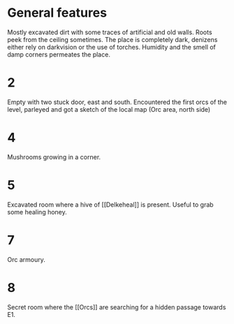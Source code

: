 # General features
Mostly excavated dirt with some traces of artificial and old walls.
Roots peek from the ceiling sometimes.
The place is completely dark, denizens either rely on darkvision or the use of torches.
Humidity and the smell of damp corners permeates the place.

# 2
Empty with two stuck door, east and south.
Encountered the first orcs of the level, parleyed and got a sketch of the local map (Orc area, north side)

# 4
Mushrooms growing in a corner. 

# 5
Excavated room where a hive of [[Delkeheal]] is present. Useful to grab some healing honey.

# 7
Orc armoury.

# 8
Secret room where the [[Orcs]] are searching for a hidden passage towards E1.
